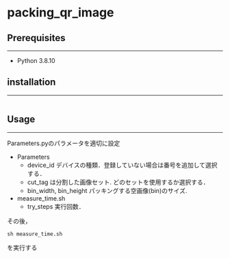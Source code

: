 # packing_qr_image

## Prerequisites
---
 * Python 3.8.10

## installation
---
```
```
## Usage
---
Parameters.pyのパラメータを適切に設定
- Parameters
  - device_id デバイスの種類．登録していない場合は番号を追加して選択する．
  - cut_tag は分割した画像セット. どのセットを使用するか選択する．
  - bin_width, bin_height パッキングする空画像(bin)のサイズ.
- measure_time.sh 
  - try_steps 実行回数．

その後，
```
sh measure_time.sh
```
を実行する